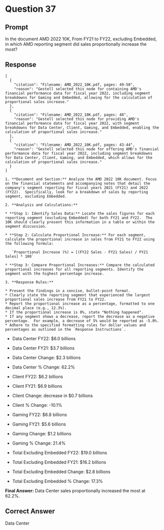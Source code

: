 # Question 37

## Prompt

In the document AMD 2022 10K, From FY21 to FY22, excluding Embedded, in which AMD reporting segment did sales proportionally increase the most?

## Response

```results
[
  {
    "citation": "Filename: AMD_2022_10K.pdf, pages: 49-50",
    "reason": "Gestell selected this node for containing AMD's financial performance data for fiscal year 2022, including segment breakdowns for Gaming and Embedded, allowing for the calculation of proportional sales increase."
  },
  {
    "citation": "Filename: AMD_2022_10K.pdf, pages: 48",
    "reason": "Gestell selected this node for providing AMD's financial performance data for fiscal year 2022, with segment breakdowns for Data Center, Client, Gaming, and Embedded, enabling the calculation of proportional sales increase."
  },
  {
    "citation": "Filename: AMD_2022_10K.pdf, pages: 43-44",
    "reason": "Gestell selected this node for offering AMD's financial performance data for fiscal year 2022, including segment breakdowns for Data Center, Client, Gaming, and Embedded, which allows for the calculation of proportional sales increase."
  }
]
```

```cot
1. **Document and Section:** Analyze the AMD 2022 10K document. Focus on the financial statements and accompanying notes that detail the company's segment reporting for fiscal years 2021 (FY21) and 2022 (FY22).  Specifically, look for a breakdown of sales by reporting segment, excluding Embedded.

2. **Analysis and Calculations:**

* **Step 1: Identify Sales Data:** Locate the sales figures for each reporting segment (excluding Embedded) for both FY21 and FY22.  The 10K should clearly present this information in a table or within the segment discussion.

* **Step 2: Calculate Proportional Increase:** For each segment, calculate the proportional increase in sales from FY21 to FY22 using the following formula:

   `Proportional Increase (%) = [(FY22 Sales - FY21 Sales) / FY21 Sales] * 100`

* **Step 3: Compare Proportional Increases:** Compare the calculated proportional increases for all reporting segments. Identify the segment with the highest percentage increase.

3. **Response Rules:**

* Present the findings in a concise, bullet-point format.
* Clearly state the reporting segment that experienced the largest proportional sales increase from FY21 to FY22.
* Report the proportional increase as a percentage, formatted to one decimal place (e.g., 12.3%).
* If the proportional increase is 0%, state "Nothing happened".
* If any segment shows a decrease, report the decrease as a negative percentage.  For example, a decrease of 5% would be reported as -5.0%.
* Adhere to the specified formatting rules for dollar values and percentages as outlined in the `Response Instructions`.

```

- Data Center FY22: $6.0 billions
- Data Center FY21: $3.7 billions
- Data Center Change: $2.3 billions
- Data Center % Change: 62.2%

- Client FY22: $6.2 billions
- Client FY21: $6.9 billions
- Client Change: decrease in $0.7 billions
- Client % Change: -10.1%

- Gaming FY22: $6.8 billions
- Gaming FY21: $5.6 billions
- Gaming Change: $1.2 billions
- Gaming % Change: 21.4%

- Total Excluding Embedded FY22: $19.0 billions
- Total Excluding Embedded FY21: $16.2 billions
- Total Excluding Embedded Change: $2.8 billions
- Total Excluding Embedded % Change: 17.3%

**Final Answer:** Data Center sales proportionally increased the most at 62.2%.

## Correct Answer

Data Center
